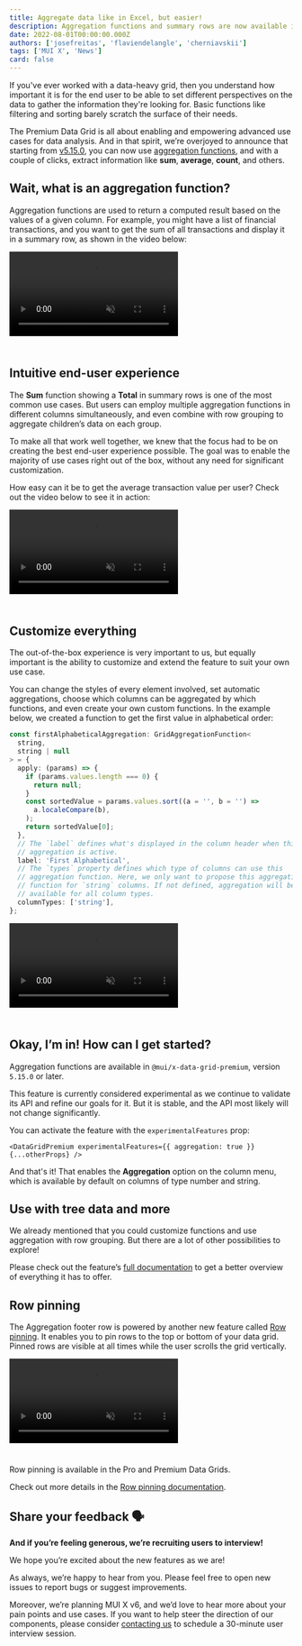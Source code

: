 ```yaml
---
title: Aggregate data like in Excel, but easier!
description: Aggregation functions and summary rows are now available in the MUI X Premium Data Grid.
date: 2022-08-01T00:00:00.000Z
authors: ['josefreitas', 'flaviendelangle', 'cherniavskii']
tags: ['MUI X', 'News']
card: false
---
```


If you've ever worked with a data-heavy grid, then you understand how important it is for the end user to be able to set different perspectives on the data to gather the information they're looking for.
Basic functions like filtering and sorting barely scratch the surface of their needs.

The Premium Data Grid is all about enabling and empowering advanced use cases for data analysis.
And in that spirit, we’re overjoyed to announce that starting from [v5.15.0](https://github.com/mui/mui-x/releases/tag/v5.15.0), you can now use [aggregation functions](/x/react-data-grid/aggregation/), and with a couple of clicks, extract information like **sum**, **average**, **count**, and others.

## Wait, what is an aggregation function?

Aggregation functions are used to return a computed result based on the values of a given column.
For example, you might have a list of financial transactions, and you want to get the sum of all transactions and display it in a summary row, as shown in the video below:

<video style="margin-bottom: 24px;" autoplay muted loop playsinline controls>
  <source src="/static/blog/aggregation-functions/summary-row.mp4" type="video/mp4" />
</video>

## Intuitive end-user experience

The **Sum** function showing a **Total** in summary rows is one of the most common use cases. But users can employ multiple aggregation functions in different columns simultaneously, and even combine with row grouping to aggregate children’s data on each group.

To make all that work well together, we knew that the focus had to be on creating the best end-user experience possible. The goal was to enable the majority of use cases right out of the box, without any need for significant customization.

How easy can it be to get the average transaction value per user?
Check out the video below to see it in action:

<video style="margin-bottom: 24px;" autoplay muted loop playsinline controls>
  <source src="/static/blog/aggregation-functions/with-row-grouping.mp4" type="video/mp4" />
</video>

## Customize everything

The out-of-the-box experience is very important to us, but equally important is the ability to customize and extend the feature to suit your own use case.

You can change the styles of every element involved, set automatic aggregations, choose which columns can be aggregated by which functions, and even create your own custom functions.
In the example below, we created a function to get the first value in alphabetical order:

```ts
const firstAlphabeticalAggregation: GridAggregationFunction<
  string,
  string | null
> = {
  apply: (params) => {
    if (params.values.length === 0) {
      return null;
    }
    const sortedValue = params.values.sort((a = '', b = '') =>
      a.localeCompare(b),
    );
    return sortedValue[0];
  },
  // The `label` defines what's displayed in the column header when this
  // aggregation is active.
  label: 'First Alphabetical',
  // The `types` property defines which type of columns can use this
  // aggregation function. Here, we only want to propose this aggregation
  // function for `string` columns. If not defined, aggregation will be
  // available for all column types.
  columnTypes: ['string'],
};
```

<video style="margin-bottom: 24px;" autoplay muted loop playsinline controls>
  <source src="/static/blog/aggregation-functions/with-custom-functions.mp4" type="video/mp4" />
</video>

## Okay, I’m in! How can I get started?

Aggregation functions are available in `@mui/x-data-grid-premium`, version `5.15.0` or later.

This feature is currently considered experimental as we continue to validate its API and refine our goals for it.
But it is stable, and the API most likely will not change significantly.

You can activate the feature with the `experimentalFeatures` prop:

```tsx
<DataGridPremium experimentalFeatures={{ aggregation: true }} {...otherProps} />
```

And that's it! That enables the **Aggregation** option on the column menu, which is available by default on columns of type number and string.

## Use with tree data and more

We already mentioned that you could customize functions and use aggregation with row grouping. But there are a lot of other possibilities to explore!

Please check out the feature’s [full documentation](/x/react-data-grid/aggregation/) to get a better overview of everything it has to offer.

## Row pinning

The Aggregation footer row is powered by another new feature called [Row pinning](/x/react-data-grid/rows/#row-pinning).
It enables you to pin rows to the top or bottom of your data grid.
Pinned rows are visible at all times while the user scrolls the grid vertically.

<video style="margin-bottom: 24px;" autoplay muted loop playsinline controls>
  <source src="/static/blog/aggregation-functions/row-pinning.mp4" type="video/mp4" />
</video>

Row pinning is available in the Pro and Premium Data Grids.

Check out more details in the [Row pinning documentation](/x/react-data-grid/rows/#row-pinning).

## Share your feedback 🗣

**And if you’re feeling generous, we’re recruiting users to interview!**

We hope you’re excited about the new features as we are!

As always, we’re happy to hear from you.
Please feel free to open new issues to report bugs or suggest improvements.

Moreover, we’re planning MUI X v6, and we’d love to hear more about your pain points and use cases.
If you want to help steer the direction of our components, please consider [contacting us](https://forms.gle/vsBv6CLPz9h57xg8A) to schedule a 30-minute user interview session.
